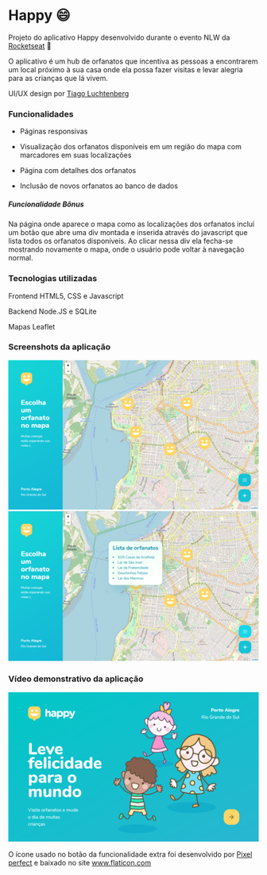 # Happy :smile:
Projeto do aplicativo Happy desenvolvido durante o evento NLW da <a href="https://rocketseat.com.br/">Rocketseat</a> :rocket:

O aplicativo é um hub de orfanatos que incentiva as pessoas a encontrarem um local próximo à sua casa onde ela possa fazer visitas e levar alegria para as crianças que lá vivem. 

UI/UX design por <a href="https://www.instagram.com/tiagoluchtenberg/">Tiago Luchtenberg</a> 

### Funcionalidades

- Páginas responsivas

- Visualização dos orfanatos disponíveis em um região do mapa com marcadores em suas localizações 
- Página com detalhes dos orfanatos
- Inclusão de novos orfanatos ao banco de dados

##### Funcionalidade Bônus

Na página onde aparece o mapa como as localizações dos orfanatos incluí um botão que abre uma div montada e inserida através do javascript que lista todos os orfanatos disponíveis. Ao clicar nessa div ela fecha-se mostrando novamente o mapa, onde o usuário pode voltar à navegação normal. 

### Tecnologias utilizadas

Frontend HTML5, CSS e Javascript

Backend Node.JS e SQLite

Mapas Leaflet

### Screenshots da aplicação
![Segunda tela do webapp](/public/screenshots/Screenshot_2.png?raw=true "Segunda tela: mapa")
![Lista de orfanatos](/public/screenshots/Screenshot_3.png?raw=true "Funcionalidade extra desenvolvida")


### Vídeo demonstrativo da aplicação

[![Video demonstrativo](/public/screenshots/Screenshot_1.png)](http://www.youtube.com/watch?v=bmVqGtyNIn8 "Happy webapp desenvolvido durante a NLW da Rocketseat")

O ícone usado no botão da funcionalidade extra foi desenvolvido por <a href="https://www.flaticon.com/authors/pixel-perfect" title="Pixel perfect">Pixel perfect</a> e baixado no site <a href="https://www.flaticon.com/" title="Flaticon">www.flaticon.com</a>

